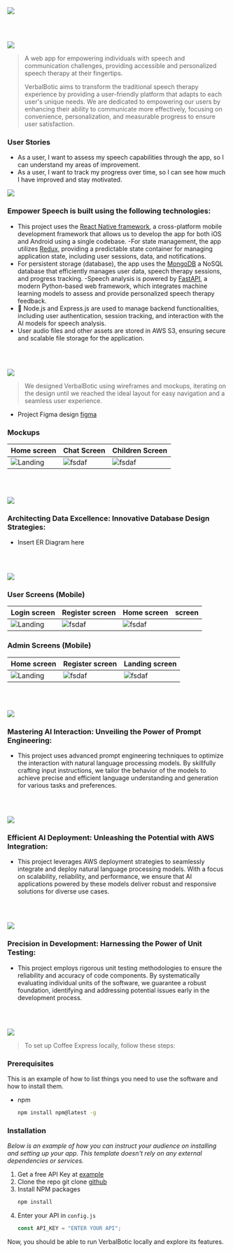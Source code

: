 <img src="./readme/title1.svg"/>

<br><br>

<!-- project philosophy -->
<img src="./readme/title2.svg"/>

> A web app for empowering individuals with speech and communication challenges, providing accessible and personalized speech therapy at their fingertips.
>
> VerbalBotic aims to transform the traditional speech therapy experience by providing a user-friendly platform that adapts to each user's unique needs. We are dedicated to empowering our users by enhancing their ability to communicate more effectively, focusing on convenience, personalization, and measurable progress to ensure user satisfaction.

### User Stories

- As a user, I want to assess my speech capabilities through the app, so I can understand my areas of improvement.
- As a user, I want to track my progress over time, so I can see how much I have improved and stay motivated.

<!-- Tech stack -->
<img src="./readme/title3.svg"/>

### Empower Speech is built using the following technologies:

- This project uses the [React Native framework](https://reactnative.dev/), a cross-platform mobile development framework that allows us to develop the app for both iOS and Android using a single codebase.
  -For state management, the app utilizes [Redux](https://redux.js.org/), providing a predictable state container for managing application state, including user sessions, data, and notifications.
- For persistent storage (database), the app uses the [MongoDB](https://www.mongodb.com/) a NoSQL database that efficiently manages user data, speech therapy sessions, and progress tracking.
  -Speech analysis is powered by [FastAPI](https://fastapi.tiangolo.com/), a modern Python-based web framework, which integrates machine learning models to assess and provide personalized speech therapy feedback.
- 🚨 Node.js and Express.js are used to manage backend functionalities, including user authentication, session tracking, and interaction with the AI models for speech analysis.
- User audio files and other assets are stored in AWS S3, ensuring secure and scalable file storage for the application.

<br><br>

<!-- UI UX -->
<img src="./readme/title4.svg"/>

> We designed VerbalBotic using wireframes and mockups, iterating on the design until we reached the ideal layout for easy navigation and a seamless user experience.

- Project Figma design [figma](https://www.figma.com/design/lYKnKzfIaeIFI1TjHdQoq5/VerbalBotic?node-id=0-1&t=BDcVcfxbKnYdKN40-1)

### Mockups

| Home screen                             | Chat Screen                           | Children Screen                       |
| --------------------------------------- | ------------------------------------- | ------------------------------------- |
| ![Landing](./readme/demo/1440x1024.png) | ![fsdaf](./readme/demo/1440x1024.png) | ![fsdaf](./readme/demo/1440x1024.png) |

<br><br>

<!-- Database Design -->
<img src="./readme/title5.svg"/>

### Architecting Data Excellence: Innovative Database Design Strategies:

- Insert ER Diagram here

<br><br>

<!-- Implementation -->
<img src="./readme/title6.svg"/>

### User Screens (Mobile)

| Login screen                         | Register screen                       | Home screen                             | screen |
| ------------------------------------ | ------------------------------------- | --------------------------------------- | ------ |
| ![Landing](./readme/demo/Login.jpeg) | ![fsdaf](./readme/demo/register.jpeg) | ![fsdaf](./readme/demo/childChats.jpeg) |

### Admin Screens (Mobile)

| Home screen                              | Register screen                       | Landing screen                        |
| ---------------------------------------- | ------------------------------------- | ------------------------------------- |
| ![Landing](./readme/demo/adminHome.jpeg) | ![fsdaf](./readme/demo/1440x1024.png) | ![fsdaf](./readme/demo/1440x1024.png) |

<br><br>

<!-- Prompt Engineering -->
<img src="./readme/title7.svg"/>

### Mastering AI Interaction: Unveiling the Power of Prompt Engineering:

- This project uses advanced prompt engineering techniques to optimize the interaction with natural language processing models. By skillfully crafting input instructions, we tailor the behavior of the models to achieve precise and efficient language understanding and generation for various tasks and preferences.

<br><br>

<!-- AWS Deployment -->
<img src="./readme/title8.svg"/>

### Efficient AI Deployment: Unleashing the Potential with AWS Integration:

- This project leverages AWS deployment strategies to seamlessly integrate and deploy natural language processing models. With a focus on scalability, reliability, and performance, we ensure that AI applications powered by these models deliver robust and responsive solutions for diverse use cases.

<br><br>

<!-- Unit Testing -->
<img src="./readme/title9.svg"/>

### Precision in Development: Harnessing the Power of Unit Testing:

- This project employs rigorous unit testing methodologies to ensure the reliability and accuracy of code components. By systematically evaluating individual units of the software, we guarantee a robust foundation, identifying and addressing potential issues early in the development process.

<br><br>

<!-- How to run -->
<img src="./readme/title10.svg"/>

> To set up Coffee Express locally, follow these steps:

### Prerequisites

This is an example of how to list things you need to use the software and how to install them.

- npm
  ```sh
  npm install npm@latest -g
  ```

### Installation

_Below is an example of how you can instruct your audience on installing and setting up your app. This template doesn't rely on any external dependencies or services._

1. Get a free API Key at [example](https://example.com)
2. Clone the repo
   git clone [github](https://github.com/your_username_/Project-Name.git)
3. Install NPM packages
   ```sh
   npm install
   ```
4. Enter your API in `config.js`
   ```js
   const API_KEY = "ENTER YOUR API";
   ```

Now, you should be able to run VerbalBotic locally and explore its features.
